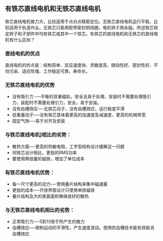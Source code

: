 ## 有铁芯直线电机和无铁芯直线电机

​		铁芯直线电机推力大，比较适用于点对点精密定位。无铁芯直线电机运行平稳，比较适用于轨道作业。无铁芯只能用胶带密封铜线圈，电机转子用永磁。所述铁芯规定转子和子部件中均有铁芯或其中一个铁芯。有铁芯的直线电机和无铁芯的直线电机有什么区别？

### 直线电机的优点

直线电机的优点是：结构简单、反应速度快、灵敏度高、随动性好、密封性好、不怕污染、适应性强、工作稳定可靠、寿命长。

### 无铁芯直线电机的优势

*   没有吸引力 ──平衡的双重磁轨，安全且易于处理，安装时不需要处理吸引力，装配时不需要处理引力，安全，易于安装。
*   没有齿槽效应──无铁芯动子，没有齿槽效应，运行极度平滑
*   低重量动子──没有铁芯意味着更高的加速度及减速度，更高的机械带宽
*   固定气隙──易于对齐及安装

### 与铁芯直线电机]相比的劣势：

*   散热方面──更高的热敏电阻，工字型结构设计缓解这一问题
*   同铁芯设计相比，更低的RMS功率
*   要使用两倍量的磁铁，增加了单位成本

### 有铁芯直线电机优势：

*   每一尺寸更高的动力──使用叠片结构来集中磁通量
*   更低的成本──开放界面设计只使用单排磁铁
*   叠片结构及大的表面面积确保良好的散热

### 与无铁芯直线电机相比的劣势：

*   正常吸引力──5到13倍于所产生的推力
*   齿槽效应──限制运动的平滑性，产生速度波动。使用防齿槽技术能有效抵消齿槽效应



